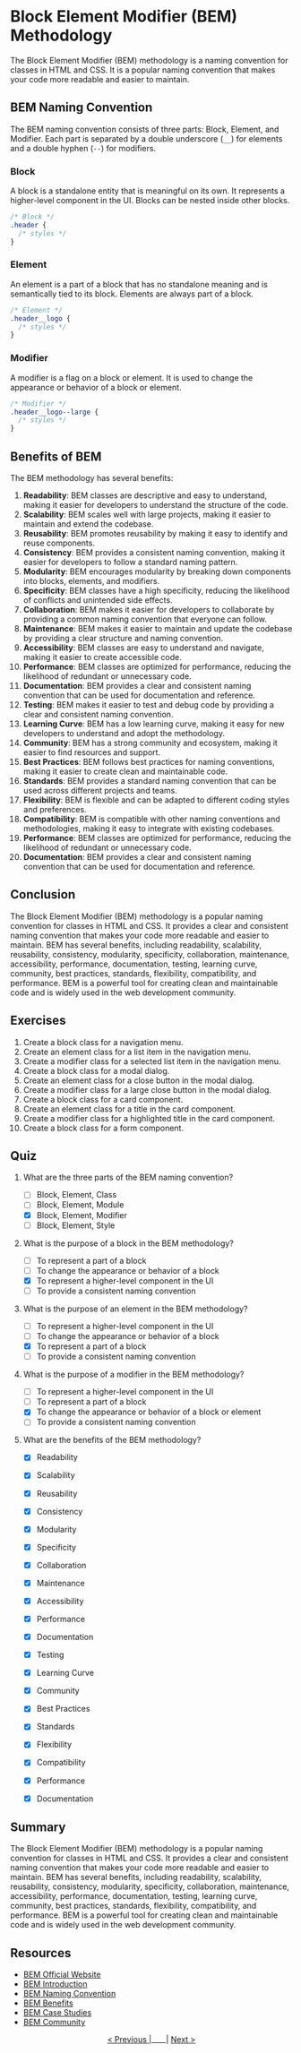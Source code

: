 # Block Element Modifier (BEM) Methodology

The Block Element Modifier (BEM) methodology is a naming convention for classes in HTML and CSS. It is a popular naming convention that makes your code more readable and easier to maintain.

## BEM Naming Convention

The BEM naming convention consists of three parts: Block, Element, and Modifier. Each part is separated by a double underscore (`__`) for elements and a double hyphen (`--`) for modifiers.

### Block 

A block is a standalone entity that is meaningful on its own. It represents a higher-level component in the UI. Blocks can be nested inside other blocks.

```css
/* Block */
.header {
  /* styles */
}
```

### Element

An element is a part of a block that has no standalone meaning and is semantically tied to its block. Elements are always part of a block.

```css
/* Element */
.header__logo {
  /* styles */
}
```

### Modifier

A modifier is a flag on a block or element. It is used to change the appearance or behavior of a block or element.

```css
/* Modifier */
.header__logo--large {
  /* styles */
}
```

## Benefits of BEM

The BEM methodology has several benefits:

1. **Readability**: BEM classes are descriptive and easy to understand, making it easier for developers to understand the structure of the code.
2. **Scalability**: BEM scales well with large projects, making it easier to maintain and extend the codebase.
3. **Reusability**: BEM promotes reusability by making it easy to identify and reuse components.
4. **Consistency**: BEM provides a consistent naming convention, making it easier for developers to follow a standard naming pattern.
5. **Modularity**: BEM encourages modularity by breaking down components into blocks, elements, and modifiers.
6. **Specificity**: BEM classes have a high specificity, reducing the likelihood of conflicts and unintended side effects.
7. **Collaboration**: BEM makes it easier for developers to collaborate by providing a common naming convention that everyone can follow.
8. **Maintenance**: BEM makes it easier to maintain and update the codebase by providing a clear structure and naming convention.
9. **Accessibility**: BEM classes are easy to understand and navigate, making it easier to create accessible code.
10. **Performance**: BEM classes are optimized for performance, reducing the likelihood of redundant or unnecessary code.
11. **Documentation**: BEM provides a clear and consistent naming convention that can be used for documentation and reference.
12. **Testing**: BEM makes it easier to test and debug code by providing a clear and consistent naming convention.
13. **Learning Curve**: BEM has a low learning curve, making it easy for new developers to understand and adopt the methodology.
14. **Community**: BEM has a strong community and ecosystem, making it easier to find resources and support.
15. **Best Practices**: BEM follows best practices for naming conventions, making it easier to create clean and maintainable code.
16. **Standards**: BEM provides a standard naming convention that can be used across different projects and teams.
17. **Flexibility**: BEM is flexible and can be adapted to different coding styles and preferences.
18. **Compatibility**: BEM is compatible with other naming conventions and methodologies, making it easy to integrate with existing codebases.
19. **Performance**: BEM classes are optimized for performance, reducing the likelihood of redundant or unnecessary code.
20. **Documentation**: BEM provides a clear and consistent naming convention that can be used for documentation and reference.

## Conclusion

The Block Element Modifier (BEM) methodology is a popular naming convention for classes in HTML and CSS. It provides a clear and consistent naming convention that makes your code more readable and easier to maintain. BEM has several benefits, including readability, scalability, reusability, consistency, modularity, specificity, collaboration, maintenance, accessibility, performance, documentation, testing, learning curve, community, best practices, standards, flexibility, compatibility, and performance. BEM is a powerful tool for creating clean and maintainable code and is widely used in the web development community.

## Exercises

1. Create a block class for a navigation menu.
2. Create an element class for a list item in the navigation menu.
3. Create a modifier class for a selected list item in the navigation menu.
4. Create a block class for a modal dialog.
5. Create an element class for a close button in the modal dialog.
6. Create a modifier class for a large close button in the modal dialog.
7. Create a block class for a card component.
8. Create an element class for a title in the card component.
9. Create a modifier class for a highlighted title in the card component.
10. Create a block class for a form component.

## Quiz

1. What are the three parts of the BEM naming convention?
   - [ ] Block, Element, Class
   - [ ] Block, Element, Module
   - [x] Block, Element, Modifier
   - [ ] Block, Element, Style

2. What is the purpose of a block in the BEM methodology?   
    - [ ] To represent a part of a block
    - [ ] To change the appearance or behavior of a block
    - [x] To represent a higher-level component in the UI
    - [ ] To provide a consistent naming convention

3. What is the purpose of an element in the BEM methodology?

    - [ ] To represent a higher-level component in the UI
    - [ ] To change the appearance or behavior of a block
    - [x] To represent a part of a block
    - [ ] To provide a consistent naming convention

4. What is the purpose of a modifier in the BEM methodology?

    - [ ] To represent a higher-level component in the UI
    - [ ] To represent a part of a block
    - [x] To change the appearance or behavior of a block or element
    - [ ] To provide a consistent naming convention

5. What are the benefits of the BEM methodology?

    - [x] Readability
    - [x] Scalability
    - [x] Reusability
    - [x] Consistency
    - [x] Modularity
    - [x] Specificity
    - [x] Collaboration
    - [x] Maintenance
    - [x] Accessibility
    - [x] Performance
    - [x] Documentation
    - [x] Testing
    - [x] Learning Curve
    - [x] Community
    - [x] Best Practices
    - [x] Standards
    - [x] Flexibility
    - [x] Compatibility
    - [x] Performance
    - [x] Documentation


## Summary

The Block Element Modifier (BEM) methodology is a popular naming convention for classes in HTML and CSS. It provides a clear and consistent naming convention that makes your code more readable and easier to maintain. BEM has several benefits, including readability, scalability, reusability, consistency, modularity, specificity, collaboration, maintenance, accessibility, performance, documentation, testing, learning curve, community, best practices, standards, flexibility, compatibility, and performance. BEM is a powerful tool for creating clean and maintainable code and is widely used in the web development community.

## Resources

- [BEM Official Website](http://getbem.com/)
- [BEM Introduction](https://en.bem.info/methodology/quick-start/)
- [BEM Naming Convention](https://en.bem.info/methodology/naming-convention/)
- [BEM Benefits](https://en.bem.info/methodology/key-concepts/#benefits)
- [BEM Case Studies](https://en.bem.info/methodology/case-studies/)
- [BEM Community](https://en.bem.info/methodology/community/)


<p style="text-align: center;"><a href="./combinators.md" alt="Previous: Flexbox and Grid">< Previous </a> |____| <a href="./css-header.md">Next ></a></p>